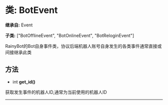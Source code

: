 # 类: BotEvent  
  
**继承自:** Event  
  
**子类:** ["BotOfflineEvent", "BotOnlineEvent", "BotReloginEvent"]  
  
RainyBot的Bot自身事件类，协议后端机器人账号自身发生的各类事件通常直接或间接继承此类  
  
## 方法 
  
- int **get_id()**  
  
获取发生事件的机器人ID,通常为当前使用的机器人ID  
  
---  
  

